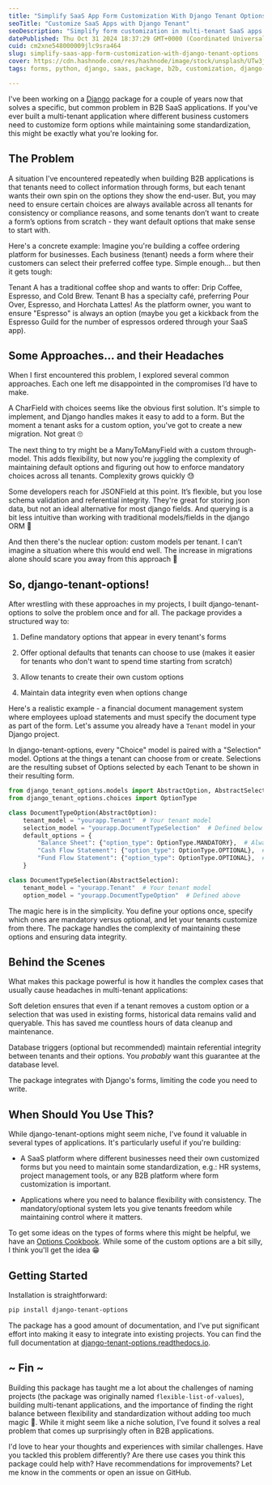 ```yaml
---
title: "Simplify SaaS App Form Customization With Django Tenant Options"
seoTitle: "Customize SaaS Apps with Django Tenant"
seoDescription: "Simplify form customization in multi-tenant SaaS apps using Django tenant options for consistent and customizable solutions"
datePublished: Thu Oct 31 2024 18:37:29 GMT+0000 (Coordinated Universal Time)
cuid: cm2xne548000009jlc9sra464
slug: simplify-saas-app-form-customization-with-django-tenant-options
cover: https://cdn.hashnode.com/res/hashnode/image/stock/unsplash/UTw3j_aoIKM/upload/5ec68c1bdce3e78251b872dea18220ab.jpeg
tags: forms, python, django, saas, package, b2b, customization, django-forms, forms-and-input-elements

---
```


I've been working on a [Django](https://www.djangoproject.com/) package for a couple of years now that solves a specific, but common problem in B2B SaaS applications. If you've ever built a multi-tenant application where different business customers need to customize form options while maintaining some standardization, this might be exactly what you're looking for.

## The Problem

A situation I've encountered repeatedly when building B2B applications is that tenants need to collect information through forms, but each tenant wants their own spin on the options they show the end-user. But, you may need to ensure certain choices are always available across all tenants for consistency or compliance reasons, and some tenants don’t want to create a form’s options from scratch - they want default options that make sense to start with.

Here's a concrete example: Imagine you're building a coffee ordering platform for businesses. Each business (tenant) needs a form where their customers can select their preferred coffee type. Simple enough… but then it gets tough:

Tenant A has a traditional coffee shop and wants to offer: Drip Coffee, Espresso, and Cold Brew. Tenant B has a specialty café, preferring Pour Over, Espresso, and Horchata Lattes! As the platform owner, you want to ensure "Espresso" is always an option (maybe you get a kickback from the Espresso Guild for the number of espressos ordered through your SaaS app).

## Some Approaches… and their Headaches

When I first encountered this problem, I explored several common approaches. Each one left me disappointed in the compromises I’d have to make.

A CharField with choices seems like the obvious first solution. It's simple to implement, and Django handles makes it easy to add to a form. But the moment a tenant asks for a custom option, you've got to create a new migration. Not great 🙄

The next thing to try might be a ManyToManyField with a custom through-model. This adds flexibility, but now you're juggling the complexity of maintaining default options and figuring out how to enforce mandatory choices across all tenants. Complexity grows quickly 😓

Some developers reach for JSONField at this point. It’s flexible, but you lose schema validation and referential integrity. They're great for storing json data, but not an ideal alternative for most django fields. And querying is a bit less intuitive than working with traditional models/fields in the django ORM 😬

And then there's the nuclear option: custom models per tenant. I can’t imagine a situation where this would end well. The increase in migrations alone should scare you away from this approach 🤢

## So, django-tenant-options!

After wrestling with these approaches in my projects, I built django-tenant-options to solve the problem once and for all. The package provides a structured way to:

1. Define mandatory options that appear in every tenant's forms
    
2. Offer optional defaults that tenants can choose to use (makes it easier for tenants who don't want to spend time starting from scratch)
    
3. Allow tenants to create their own custom options
    
4. Maintain data integrity even when options change
    

Here's a realistic example - a financial document management system where employees upload statements and must specify the document type as part of the form. Let's assume you already have a `Tenant` model in your Django project.

In django-tenant-options, every "Choice" model is paired with a "Selection" model. Options at the things a tenant can choose from or create. Selections are the resulting subset of Options selected by each Tenant to be shown in their resulting form.

```python
from django_tenant_options.models import AbstractOption, AbstractSelection  
from django_tenant_options.choices import OptionType

class DocumentTypeOption(AbstractOption):
    tenant_model = "yourapp.Tenant"  # Your tenant model
    selection_model = "yourapp.DocumentTypeSelection"  # Defined below
    default_options = {
        "Balance Sheet": {"option_type": OptionType.MANDATORY},  # Always shown
        "Cash Flow Statement": {"option_type": OptionType.OPTIONAL},  # Tenant's choice
        "Fund Flow Statement": {"option_type": OptionType.OPTIONAL},  # Tenant's choice
    }

class DocumentTypeSelection(AbstractSelection):  
    tenant_model = "yourapp.Tenant"  # Your tenant model
    option_model = "yourapp.DocumentTypeOption"  # Defined above
```

The magic here is in the simplicity. You define your options once, specify which ones are mandatory versus optional, and let your tenants customize from there. The package handles the complexity of maintaining these options and ensuring data integrity.

## Behind the Scenes

What makes this package powerful is how it handles the complex cases that usually cause headaches in multi-tenant applications:

Soft deletion ensures that even if a tenant removes a custom option or a selection that was used in existing forms, historical data remains valid and queryable. This has saved me countless hours of data cleanup and maintenance.

Database triggers (optional but recommended) maintain referential integrity between tenants and their options. You *probably* want this guarantee at the database level.

The package integrates with Django's forms, limiting the code you need to write.

## When Should You Use This?

While django-tenant-options might seem niche, I've found it valuable in several types of applications. It's particularly useful if you're building:

* A SaaS platform where different businesses need their own customized forms but you need to maintain some standardization, e.g.: HR systems, project management tools, or any B2B platform where form customization is important.
    
* Applications where you need to balance flexibility with consistency. The mandatory/optional system lets you give tenants freedom while maintaining control where it matters.
    

To get some ideas on the types of forms where this might be helpful, we have an [Options Cookbook](https://django-tenant-options.readthedocs.io/en/latest/optionscookbook.html). While some of the custom options are a bit silly, I think you'll get the idea 😁

## Getting Started

Installation is straightforward:

```bash
pip install django-tenant-options
```

The package has a good amount of documentation, and I've put significant effort into making it easy to integrate into existing projects. You can find the full documentation at [django-tenant-options.readthedocs.io](http://django-tenant-options.readthedocs.io).

## ~ Fin ~

Building this package has taught me a lot about the challenges of naming projects (the package was originally named `flexible-list-of-values`), building multi-tenant applications, and the importance of finding the right balance between flexibility and standardization without adding too much magic 🔮. While it might seem like a niche solution, I've found it solves a real problem that comes up surprisingly often in B2B applications.

I'd love to hear your thoughts and experiences with similar challenges. Have you tackled this problem differently? Are there use cases you think this package could help with? Have recommendations for improvements? Let me know in the comments or open an issue on GitHub.